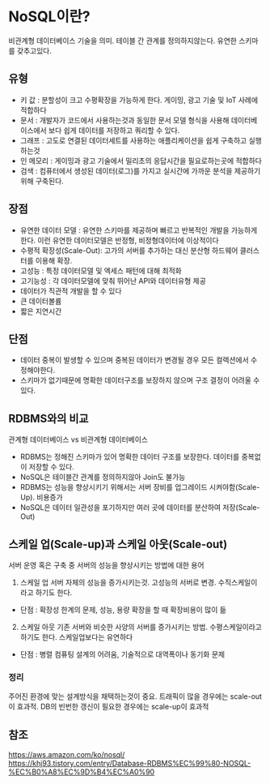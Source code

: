 # NoSQL이란?
비관계형 데이터베이스 기술을 의미. 테이블 간 관계를 정의하지않는다.
유연한 스키마를 갖추고있다.

## 유형
- 키 값 : 분할성이 크고 수평확장을 가능하게 한다. 게이밍, 광고 기술 및 IoT 사례에 적합하다
- 문서 : 개발자가 코드에서 사용하는것과 동일한 문서 모델 형식을 사용해 데이터베이스에서 보다 쉽게 데이터를 저장하고 쿼리할 수 있다.
- 그래프 : 고도로 연결된 데이터세트를 사용하는 애플리케이션을 쉽게 구축하고 실행하는것
- 인 메모리 : 게이밍과 광고 기술에서 밀리초의 응답시간을 필요로하는곳에 적합하다
- 검색 : 컴퓨터에서 생성된 데이터(로그)를 가지고 실시간에 가까운 분석을 제공하기 위해 구축된다.

## 장점
- 유연한 데이터 모델 : 유연한 스키마를 제공하며 빠르고 반복적인 개발을 가능하게한다. 이런 유연한 데이터모델은 반정형, 비정형데이터에 이상적이다
- 수평적 확장성(Scale-Out): 고가의 서버를 추가하는 대신 분산형 하드웨어 클러스터를 이용해 확장.
- 고성능 : 특정 데이터모델 및 엑세스 패턴에 대해 최적화
- 고기능성 : 각 데이터모델에 맞춰 뛰어난 API와 데이터유형 제공
- 데이터가 직관적 개발을 할 수 있다
- 큰 데이터볼륨
- 짧은 지연시간


## 단점
- 데이터 중복이 발생할 수 있으며 중복된 데이터가 변경될 경우 모든 컬렉션에서 수정해야한다.
- 스키마가 없기때문에 명확한 데이터구조를 보장하지 않으며 구조 결정이 어려울 수 있다.

## RDBMS와의 비교
관계형 데이터베이스 vs 비관계형 데이터베이스
- RDBMS는 정해진 스키마가 있어 명확한 데이터 구조를 보장한다. 데이터를 중복없이 저장할 수 있다.
- NoSQL은 테이블간 관계를 정의하지않아 Join도 불가능
- RDBMS는 성능을 향상시키기 위해서는 서버 장비를 업그레이드 시켜야함(Scale-Up). 비용증가
- NoSQL은 데이터 일관성을 포기하지만 여러 곳에 데이터를 분산하여 저장(Scale-Out)


## 스케일 업(Scale-up)과 스케일 아웃(Scale-out)
서버 운영 혹은 구축 중 서버의 성능을 향상시키는 방법에 대한 용어

1. 스케일 업
서버 자체의 성능을 증가시키는것. 고성능의 서버로 변경. 수직스케일이라고 하기도 한다.
- 단점 : 확장성 한계의 문제, 성능, 용량 확장을 할 때 확장비용이 많이 듦
2. 스케일 아웃
기존 서버와 비슷한 사양의 서버를 증가시키는 방법. 수평스케일이라고 하기도 한다. 스케일업보다는 유연하다
- 단점 : 병렬 컴퓨팅 설계의 어려움, 기술적으로 대역폭이나 동기화 문제

### 정리 
주어진 환경에 맞는 설계방식을 채택하는것이 중요. 트래픽이 많을 경우에는 scale-out이 효과적. DB의 빈번한 갱신이 필요한 경우에는 scale-up이 효과적

## 참조
https://aws.amazon.com/ko/nosql/ <br>
https://khj93.tistory.com/entry/Database-RDBMS%EC%99%80-NOSQL-%EC%B0%A8%EC%9D%B4%EC%A0%90
